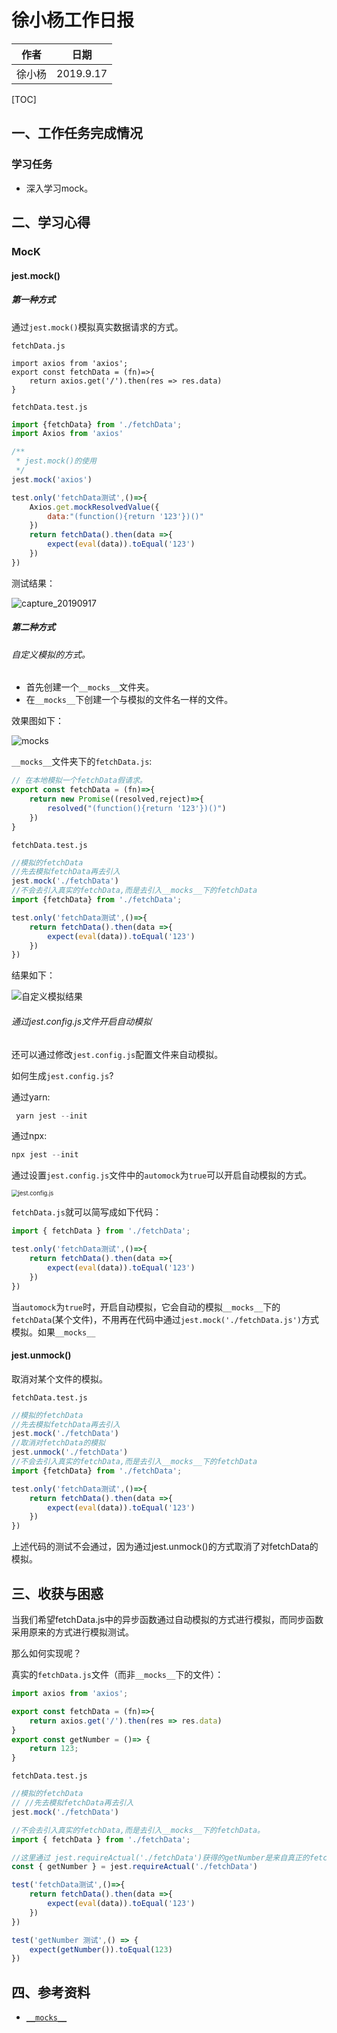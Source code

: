 # 徐小杨工作日报

| 作者   | 日期      |
| ------ | --------- |
| 徐小杨 | 2019.9.17 |

[TOC]

## 一、工作任务完成情况
### 学习任务
- 深入学习mock。

## 二、学习心得
### MocK

#### jest.mock()

##### 第一种方式

通过`jest.mock()`模拟真实数据请求的方式。

`fetchData.js`

```
import axios from 'axios';
export const fetchData = (fn)=>{
    return axios.get('/').then(res => res.data)
}
```

`fetchData.test.js`

```js
import {fetchData} from './fetchData';
import Axios from 'axios'

/**
 * jest.mock()的使用
 */
jest.mock('axios')

test.only('fetchData测试',()=>{
    Axios.get.mockResolvedValue({
        data:"(function(){return '123'})()"
    })
    return fetchData().then(data =>{
        expect(eval(data)).toEqual('123')
    })
})

```

测试结果：

<img src="D:\XiaoYnag\Note\前端\Jest\img\capture_20190917.bmp" alt="capture_20190917"  />



##### 第二种方式

###### 自定义模拟的方式。

- 首先创建一个`__mocks__`文件夹。
- 在`__mocks__`下创建一个与模拟的文件名一样的文件。

效果图如下：

![__mocks__](D:\XiaoYnag\Note\前端\Jest\img\__mocks__.bmp)

`__mocks__`文件夹下的`fetchData.js`:

```js
// 在本地模拟一个fetchData假请求。
export const fetchData = (fn)=>{
    return new Promise((resolved,reject)=>{
        resolved("(function(){return '123'})()")
    })
}
```



`fetchData.test.js`

```js
//模拟的fetchData
//先去模拟fetchData再去引入
jest.mock('./fetchData')
//不会去引入真实的fetchData,而是去引入__mocks__下的fetchData
import {fetchData} from './fetchData';

test.only('fetchData测试',()=>{
    return fetchData().then(data =>{
        expect(eval(data)).toEqual('123')
    })
})
```

结果如下：

![自定义模拟结果](D:\XiaoYnag\Note\前端\Jest\Mock\img\自定义模拟结果.bmp)

###### 通过jest.config.js文件开启自动模拟

还可以通过修改`jest.config.js`配置文件来自动模拟。

如何生成`jest.config.js`?

通过yarn:

```js
 yarn jest --init
```

通过npx:

```js
npx jest --init
```

通过设置`jest.config.js`文件中的`automock`为`true`可以开启自动模拟的方式。

<img src="D:\XiaoYnag\Note\前端\Jest\Mock\img\jest.config.js.bmp" alt="jest.config.js" style="zoom: 67%;" />

`fetchData.js`就可以简写成如下代码：

```js
import { fetchData } from './fetchData';

test.only('fetchData测试',()=>{
    return fetchData().then(data =>{
        expect(eval(data)).toEqual('123')
    })
})
```

当`automock`为`true`时，开启自动模拟，它会自动的模拟`__mocks__`下的`fetchData`(某个文件)，不用再在代码中通过`jest.mock('./fetchData.js')`方式模拟。如果`__mocks__`



#### jest.unmock()

取消对某个文件的模拟。

`fetchData.test.js`

```js
//模拟的fetchData
//先去模拟fetchData再去引入
jest.mock('./fetchData')
//取消对fetchData的模拟
jest.unmock('./fetchData')
//不会去引入真实的fetchData,而是去引入__mocks__下的fetchData
import {fetchData} from './fetchData';

test.only('fetchData测试',()=>{
    return fetchData().then(data =>{
        expect(eval(data)).toEqual('123')
    })
})

```

上述代码的测试不会通过，因为通过jest.unmock()的方式取消了对fetchData的模拟。




## 三、收获与困惑

当我们希望fetchData.js中的异步函数通过自动模拟的方式进行模拟，而同步函数采用原来的方式进行模拟测试。

那么如何实现呢？

真实的`fetchData.js`文件（而非`__mocks__`下的文件）：

```js
import axios from 'axios';

export const fetchData = (fn)=>{
    return axios.get('/').then(res => res.data)
}
export const getNumber = ()=> {
    return 123;
}
```

`fetchData.test.js`

```js
//模拟的fetchData
// //先去模拟fetchData再去引入
jest.mock('./fetchData')

//不会去引入真实的fetchData,而是去引入__mocks__下的fetchData。
import { fetchData } from './fetchData';

//这里通过 jest.requireActual('./fetchData')获得的getNumber是来自真正的fetchData文件。
const { getNumber } = jest.requireActual('./fetchData')

test('fetchData测试',()=>{
    return fetchData().then(data =>{
        expect(eval(data)).toEqual('123')
    })
})

test('getNumber 测试',() => {
    expect(getNumber()).toEqual(123)
})
```

## 四、参考资料

- [`__mocks__`](https://jestjs.io/docs/zh-Hans/manual-mocks)

